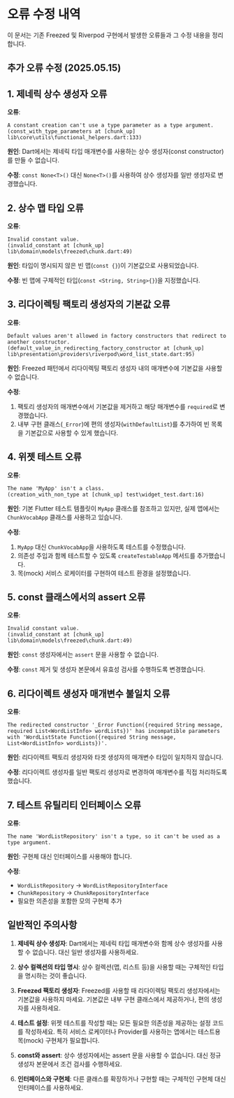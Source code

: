 # 오류 수정 내역

이 문서는 기존 Freezed 및 Riverpod 구현에서 발생한 오류들과 그 수정 내용을 정리합니다.

## 추가 오류 수정 (2025.05.15)

## 1. 제네릭 상수 생성자 오류

**오류**:
```
A constant creation can't use a type parameter as a type argument.
(const_with_type_parameters at [chunk_up] lib\core\utils\functional_helpers.dart:133)
```

**원인**:
Dart에서는 제네릭 타입 매개변수를 사용하는 상수 생성자(const constructor)를 만들 수 없습니다.

**수정**:
`const None<T>()` 대신 `None<T>()`를 사용하여 상수 생성자를 일반 생성자로 변경했습니다.

## 2. 상수 맵 타입 오류

**오류**:
```
Invalid constant value.
(invalid_constant at [chunk_up] lib\domain\models\freezed\chunk.dart:49)
```

**원인**:
타입이 명시되지 않은 빈 맵(`const {}`)이 기본값으로 사용되었습니다.

**수정**:
빈 맵에 구체적인 타입(`const <String, String>{}`)을 지정했습니다.

## 3. 리다이렉팅 팩토리 생성자의 기본값 오류

**오류**:
```
Default values aren't allowed in factory constructors that redirect to another constructor.
(default_value_in_redirecting_factory_constructor at [chunk_up] lib\presentation\providers\riverpod\word_list_state.dart:95)
```

**원인**:
Freezed 패턴에서 리다이렉팅 팩토리 생성자 내의 매개변수에 기본값을 사용할 수 없습니다.

**수정**:
1. 팩토리 생성자의 매개변수에서 기본값을 제거하고 해당 매개변수를 `required`로 변경했습니다.
2. 내부 구현 클래스(`_Error`)에 편의 생성자(`withDefaultList`)를 추가하여 빈 목록을 기본값으로 사용할 수 있게 했습니다.

## 4. 위젯 테스트 오류

**오류**:
```
The name 'MyApp' isn't a class.
(creation_with_non_type at [chunk_up] test\widget_test.dart:16)
```

**원인**:
기본 Flutter 테스트 템플릿이 `MyApp` 클래스를 참조하고 있지만, 실제 앱에서는 `ChunkVocabApp` 클래스를 사용하고 있습니다.

**수정**:
1. `MyApp` 대신 `ChunkVocabApp`을 사용하도록 테스트를 수정했습니다.
2. 의존성 주입과 함께 테스트할 수 있도록 `createTestableApp` 메서드를 추가했습니다.
3. 목(mock) 서비스 로케이터를 구현하여 테스트 환경을 설정했습니다.

## 5. const 클래스에서의 assert 오류

**오류**:
```
Invalid constant value.
(invalid_constant at [chunk_up] lib\domain\models\freezed\chunk.dart:49)
```

**원인**:
`const` 생성자에서는 `assert` 문을 사용할 수 없습니다.

**수정**:
`const` 제거 및 생성자 본문에서 유효성 검사를 수행하도록 변경했습니다.

## 6. 리다이렉트 생성자 매개변수 불일치 오류

**오류**:
```
The redirected constructor '_Error Function({required String message, required List<WordListInfo> wordLists})' has incompatible parameters with 'WordListState Function({required String message, List<WordListInfo> wordLists})'.
```

**원인**:
리다이렉트 팩토리 생성자와 타겟 생성자의 매개변수 타입이 일치하지 않습니다.

**수정**:
리다이렉트 생성자를 일반 팩토리 생성자로 변경하여 매개변수를 직접 처리하도록 했습니다.

## 7. 테스트 유틸리티 인터페이스 오류

**오류**:
```
The name 'WordListRepository' isn't a type, so it can't be used as a type argument.
```

**원인**:
구현체 대신 인터페이스를 사용해야 합니다.

**수정**:
- `WordListRepository` → `WordListRepositoryInterface`
- `ChunkRepository` → `ChunkRepositoryInterface`
- 필요한 의존성을 포함한 모의 구현체 추가

## 일반적인 주의사항

1. **제네릭 상수 생성자**: Dart에서는 제네릭 타입 매개변수와 함께 상수 생성자를 사용할 수 없습니다. 대신 일반 생성자를 사용하세요.

2. **상수 컬렉션의 타입 명시**: 상수 컬렉션(맵, 리스트 등)을 사용할 때는 구체적인 타입을 명시하는 것이 좋습니다.

3. **Freezed 팩토리 생성자**: Freezed를 사용할 때 리다이렉팅 팩토리 생성자에서는 기본값을 사용하지 마세요. 기본값은 내부 구현 클래스에서 제공하거나, 편의 생성자를 사용하세요.

4. **테스트 설정**: 위젯 테스트를 작성할 때는 모든 필요한 의존성을 제공하는 설정 코드를 작성하세요. 특히 서비스 로케이터나 Provider를 사용하는 앱에서는 테스트용 목(mock) 구현체가 필요합니다.

5. **const와 assert**: 상수 생성자에서는 assert 문을 사용할 수 없습니다. 대신 정규 생성자 본문에서 조건 검사를 수행하세요.

6. **인터페이스와 구현체**: 다른 클래스를 확장하거나 구현할 때는 구체적인 구현체 대신 인터페이스를 사용하세요.